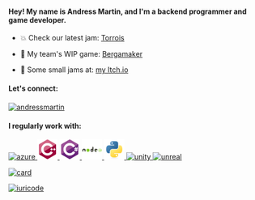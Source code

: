 <h4 align="left">Hey! My name is Andress Martin, and I'm a backend programmer and game developer.</h4>

- 💥 Check our latest jam: [Torrois](https://gamejolt.com/games/torrois/574543)

- 🍊 My team's WIP game: [Bergamaker](https://github.com/AndressMartin/Bergamaker)

- 👾 Some small jams at: [my Itch.io](https://andressmartin.itch.io/)

<h4 align="left">Let's connect:</h4>
<p align="left">
<a href="https://linkedin.com/in/andressmartin" target="blank"><img align="center" src="https://raw.githubusercontent.com/rahuldkjain/github-profile-readme-generator/master/src/images/icons/Social/linked-in-alt.svg" alt="andressmartin" height="30" width="40" /></a>
</p>

<h4 align="left">I regularly work with:</h4>
<p align="left"> <a href="https://azure.microsoft.com/en-in/" target="_blank"> <img src="https://www.vectorlogo.zone/logos/microsoft_azure/microsoft_azure-icon.svg" alt="azure" width="40" height="40"/> </a> <a href="https://www.w3schools.com/cpp/" target="_blank"> <img src="https://raw.githubusercontent.com/devicons/devicon/master/icons/cplusplus/cplusplus-original.svg" alt="cplusplus" width="40" height="40"/> </a> <a href="https://www.w3schools.com/cs/" target="_blank"> <img src="https://raw.githubusercontent.com/devicons/devicon/master/icons/csharp/csharp-original.svg" alt="csharp" width="40" height="40"/> </a> <a href="https://nodejs.org" target="_blank"> <img src="https://raw.githubusercontent.com/devicons/devicon/master/icons/nodejs/nodejs-original-wordmark.svg" alt="nodejs" width="40" height="40"/> </a> <a href="https://www.python.org" target="_blank"> <img src="https://raw.githubusercontent.com/devicons/devicon/master/icons/python/python-original.svg" alt="python" width="40" height="40"/> </a> <a href="https://unity.com/" target="_blank"> <img src="https://www.vectorlogo.zone/logos/unity3d/unity3d-icon.svg" alt="unity" width="40" height="40"/> </a> <a href="https://unrealengine.com/" target="_blank"> <img src="https://raw.githubusercontent.com/kenangundogan/fontisto/036b7eca71aab1bef8e6a0518f7329f13ed62f6b/icons/svg/brand/unreal-engine.svg" alt="unreal" width="40" height="40"/> </a> </p>

[![card](https://github-readme-stats.vercel.app/api?username=AndressMartin&theme=dracula)](https://github.com/iuricode/)

[![iuricode](https://github-readme-stats.vercel.app/api/top-langs/?username=AndressMartin&hide=html&layout=compact&theme=dracula)](https://github.com/iuricode/)
